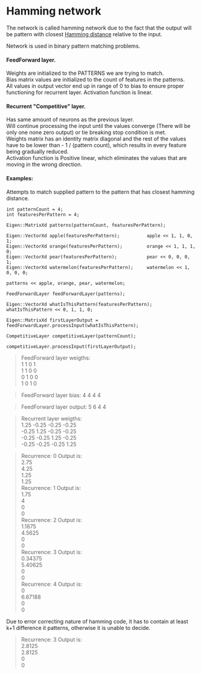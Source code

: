 # Hamming network

The network is called hamming network due to the fact that the output will be pattern with closest [Hamming distance](https://en.wikipedia.org/wiki/Hamming_distance) relative to the input.

Network is used in binary pattern matching problems.

#### FeedForward layer.

Weights are initialized to the PATTERNS we are trying to match.\
Bias matrix values are initialized to the count of features in the patterns.\
All values in output vector end up in range of 0 to bias to ensure proper functioning for recurrent layer.
Activation function is linear.

#### Recurrent "Competitive" layer.

Has same amount of neurons as the previous layer.\
Will continue processing the input until the values converge (There will be only one none zero output) or tie breaking stop condition is met.\
Weights matrix has an identity matrix diagonal and the rest of the values have to be lower than - 1 / (pattern count), which results in every feature being gradually reduced.\
Activation function is Positive linear, which eliminates the values that are moving in the wrong direction.


#### Examples:

Attempts to match supplied pattern to the pattern that has closest hamming distance.

    int patternCount = 4;
    int featuresPerPattern = 4;

    Eigen::MatrixXd patterns(patternCount, featuresPerPattern);

    Eigen::VectorXd apple(featuresPerPattern);          apple << 1, 1, 0, 1;
    Eigen::VectorXd orange(featuresPerPattern);         orange << 1, 1, 1, 0;
    Eigen::VectorXd pear(featuresPerPattern);           pear << 0, 0, 0, 1;
    Eigen::VectorXd watermelon(featuresPerPattern);     watermelon << 1, 0, 0, 0;

    patterns << apple, orange, pear, watermelon;

    FeedForwardLayer feedForwardLayer(patterns);

    Eigen::VectorXd whatIsThisPattern(featuresPerPattern);
    whatIsThisPattern << 0, 1, 1, 0;

    Eigen::MatrixXd firstLayerOutput = feedForwardLayer.processInput(whatIsThisPattern);

    CompetitiveLayer competitiveLayer(patternCount);

    competitiveLayer.processInput(firstLayerOutput);
    
> FeedForward layer weigths:\
    1 1 0 1\
    1 1 0 0\
    0 1 0 0\
    1 0 1 0
  
> FeedForward layer bias: 4 4 4 4

> FeedForward layer output: 5 6 4 4

> Recurrent layer weigths:\
    1.25 -0.25 -0.25 -0.25\
    -0.25  1.25 -0.25 -0.25\
    -0.25 -0.25  1.25 -0.25\
    -0.25 -0.25 -0.25  1.25

> Recurrence: 0 Output is:\
    2.75\
    4.25\
    1.25\
    1.25\
  Recurrence: 1 Output is:\
    1.75\
    4\
    0\
    0\
  Recurrence: 2 Output is:\
    1.1875\
    4.5625\
    0\
    0\
  Recurrence: 3 Output is:\
    0.34375\
    5.40625\
    0\
    0\
  Recurrence: 4 Output is:\
    0\
    6.67188\
    0\
    0

Due to error correcting nature of hamming code, it has to contain at least k+1 difference it patterns, otherwise it is unable to decide.

> Recurrence: 3 Output is:\
    2.8125\
    2.8125\
    0\
    0
